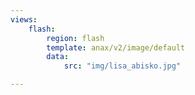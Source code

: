 ```yaml
---
views:
    flash:
        region: flash
        template: anax/v2/image/default
        data:
            src: "img/lisa_abisko.jpg"

---
```

